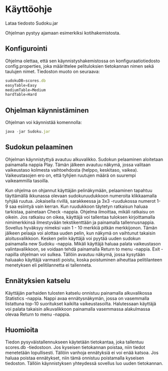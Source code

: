 # Käyttöohje
Lataa tiedosto Sudoku.jar

Ohjelman pystyy ajamaan esimerkiksi kotihakemistosta.

## Konfigurointi
Ohjelma olettaa, että sen käynnistyshakemistossa on konfiguraatiotiedosto config.properties, joka määrittelee pelituloksien tietokannan nimen sekä taulujen nimet. 
Tiedoston muoto on seuraava:

```javascript
sudokuDB=scores.db
easyTable=Easy
mediumTable=Medium
hardTable=Hard
```

## Ohjelman käynnistäminen
Ohjelman voi käynnistää komennolla:

```javascript
java -jar Sudoku.jar
```
## Sudokun pelaaminen
Ohjelman käynnistyttyä avautuu alkuvalikko. Sudokun pelaaminen aloitetaan painamalla nappia Play. Tämän jälkeen avautuu näkymä, jossa valitaan vaikeustaso kolmesta vaihtoehdosta (helppo, keskitaso, vaikea).
Vaikeustasojen ero on, että tyhjien ruutujen määrä on suurempi vaikeammilla tasoilla.

Kun ohjelma on ohjannut käyttäjän pelinäkymään, pelaaminen tapahtuu täyttämällä ikkunassa olevaan sudokuruudukkoon numeroita klikkaamalla tyhjää ruutua.
Jokaisella rivillä, sarakkeessa ja 3x3 -ruudukossa numerot 1-9 saa esiintyä vain kerran. Kun ruudukkoon täytetyn ratkaisun haluaa tarkistaa, painetaan Check -nappia.
Ohjelma ilmoittaa, mikäli ratkaisu on oikein. Jos ratkaisu on oikea, käyttäjä voi tallentaa tuloksen kirjoittamalla nimimerkkinsä ilmestyvään tekstikenttään ja painamalla tallennusnappia.
Sovellus hyväksyy nimeksi vain 1 - 10 merkkiä pitkän merkkijonon. 
Tämän jälkeen pelaaja voi alottaa uuden pelin, kun näkymä on vaihtunut takaisin aloitusvalikkoon. Kesken pelin käyttäjä voi pyytää uuden sudokun painamalla new Sudoku -nappia. 
Mikäli käyttäjä haluaa palata vaikeustason valintavalikkoon, se voidaan tehdä painamalla Return to menu -nappia. Exit -napilla ohjelman voi sulkea. Tällöin avautuu näkymä, jossa
kysytään haluaako käyttäjä varmasti poistu, koska poistuminen aiheuttaa pelitilanteen menetyksen eli pelitilannetta ei tallenneta.

## Ennätyksien katselu
Käyttäjän parhaiden tulosten katselu onnistuu painamalla alkuvalikossa Statistics -nappia. 
Nappi avaa ennätysnäkymän, jossa on vasemmalla listattuna top-10 suoritukset kaikilta vaikeustasoilta.
Halutessaan käyttäjä voi palata takaisin alkuvalikkoon painamalla vasemmassa alakulmassa olevaa Return to menu -nappia.

## Huomioita
Tiedon pysyväistallennukseen käytetään tietokantaa, joka tallentuu scores.db -tiedostoon.
Jos kyseisen tietokannan poistaa, niin tiedot menetetään lopullisesti. Tällöin vanhoja ennätyksiä ei voi enää katsoa. 
Jos haluaa poistaa ennätykset, niin tämä onnistuu poistamalla kyseisen tiedoston. Tällöin käynnistyksen yhteydessä sovellus luo uuden tietokannan.

